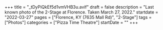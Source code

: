 +++
title = "_tDyPiQkEf5d1vmVHB3u.avif"
draft = false
description = "Last known photo of the 2-Stage at Florence. Taken March 27, 2022."
startdate = "2022-03-27"
pages = ["Florence, KY (7635 Mall Rd)", "2-Stage"]
tags = ["Photos"]
categories = ["Pizza Time Theatre"]
startDate = ""
+++
